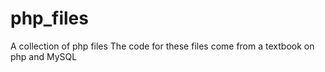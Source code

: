 # php_files
A collection of php files
The code for these files come from a textbook on php and MySQL
